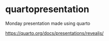 # quartopresentation
Monday presentation made using quarto

https://quarto.org/docs/presentations/revealjs/
